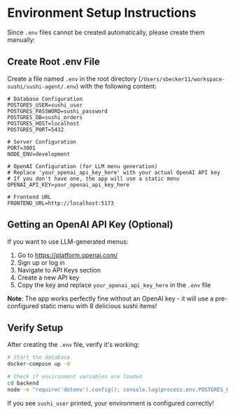 # Environment Setup Instructions

Since `.env` files cannot be created automatically, please create them manually:

## Create Root .env File

Create a file named `.env` in the root directory (`/Users/sbecker11/workspace-sushi/sushi-agent/.env`) with the following content:

```env
# Database Configuration
POSTGRES_USER=sushi_user
POSTGRES_PASSWORD=sushi_password
POSTGRES_DB=sushi_orders
POSTGRES_HOST=localhost
POSTGRES_PORT=5432

# Server Configuration
PORT=3001
NODE_ENV=development

# OpenAI Configuration (for LLM menu generation)
# Replace 'your_openai_api_key_here' with your actual OpenAI API key
# If you don't have one, the app will use a static menu
OPENAI_API_KEY=your_openai_api_key_here

# Frontend URL
FRONTEND_URL=http://localhost:5173
```

## Getting an OpenAI API Key (Optional)

If you want to use LLM-generated menus:

1. Go to https://platform.openai.com/
2. Sign up or log in
3. Navigate to API Keys section
4. Create a new API key
5. Copy the key and replace `your_openai_api_key_here` in the `.env` file

**Note**: The app works perfectly fine without an OpenAI key - it will use a pre-configured static menu with 8 delicious sushi items!

## Verify Setup

After creating the `.env` file, verify it's working:

```bash
# Start the database
docker-compose up -d

# Check if environment variables are loaded
cd backend
node -e "require('dotenv').config(); console.log(process.env.POSTGRES_USER)"
```

If you see `sushi_user` printed, your environment is configured correctly!

